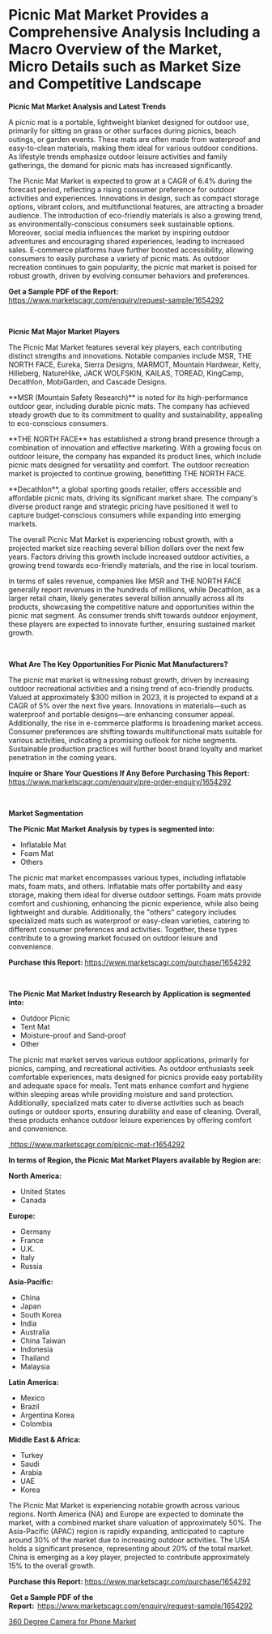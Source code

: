 <p><h1>Picnic Mat Market Provides a Comprehensive Analysis Including a Macro Overview of the Market, Micro Details such as Market Size and Competitive Landscape</h1></p><p><strong>Picnic Mat Market Analysis and Latest Trends</strong></p>
<p><p>A picnic mat is a portable, lightweight blanket designed for outdoor use, primarily for sitting on grass or other surfaces during picnics, beach outings, or garden events. These mats are often made from waterproof and easy-to-clean materials, making them ideal for various outdoor conditions. As lifestyle trends emphasize outdoor leisure activities and family gatherings, the demand for picnic mats has increased significantly.</p><p>The Picnic Mat Market is expected to grow at a CAGR of 6.4% during the forecast period, reflecting a rising consumer preference for outdoor activities and experiences. Innovations in design, such as compact storage options, vibrant colors, and multifunctional features, are attracting a broader audience. The introduction of eco-friendly materials is also a growing trend, as environmentally-conscious consumers seek sustainable options. Moreover, social media influences the market by inspiring outdoor adventures and encouraging shared experiences, leading to increased sales. E-commerce platforms have further boosted accessibility, allowing consumers to easily purchase a variety of picnic mats. As outdoor recreation continues to gain popularity, the picnic mat market is poised for robust growth, driven by evolving consumer behaviors and preferences.</p></p>
<p><strong>Get a Sample PDF of the Report:&nbsp;</strong> <a href="https://www.marketscagr.com/enquiry/request-sample/1654292?utm_campaign=2792&utm_medium=2&utm_source=Github&utm_content=ia&utm_term=04042025&utm_id=picnic-mat">https://www.marketscagr.com/enquiry/request-sample/1654292</a></p>
<p>&nbsp;</p>
<p><strong>Picnic Mat Major Market Players</strong></p>
<p><p>The Picnic Mat Market features several key players, each contributing distinct strengths and innovations. Notable companies include MSR, THE NORTH FACE, Eureka, Sierra Designs, MARMOT, Mountain Hardwear, Kelty, Hilleberg, NatureHike, JACK WOLFSKIN, KAILAS, TOREAD, KingCamp, Decathlon, MobiGarden, and Cascade Designs.</p><p>**MSR (Mountain Safety Research)** is noted for its high-performance outdoor gear, including durable picnic mats. The company has achieved steady growth due to its commitment to quality and sustainability, appealing to eco-conscious consumers.</p><p>**THE NORTH FACE** has established a strong brand presence through a combination of innovation and effective marketing. With a growing focus on outdoor leisure, the company has expanded its product lines, which include picnic mats designed for versatility and comfort. The outdoor recreation market is projected to continue growing, benefitting THE NORTH FACE.</p><p>**Decathlon**, a global sporting goods retailer, offers accessible and affordable picnic mats, driving its significant market share. The company's diverse product range and strategic pricing have positioned it well to capture budget-conscious consumers while expanding into emerging markets.</p><p>The overall Picnic Mat Market is experiencing robust growth, with a projected market size reaching several billion dollars over the next few years. Factors driving this growth include increased outdoor activities, a growing trend towards eco-friendly materials, and the rise in local tourism.</p><p>In terms of sales revenue, companies like MSR and THE NORTH FACE generally report revenues in the hundreds of millions, while Decathlon, as a larger retail chain, likely generates several billion annually across all its products, showcasing the competitive nature and opportunities within the picnic mat segment. As consumer trends shift towards outdoor enjoyment, these players are expected to innovate further, ensuring sustained market growth.</p></p>
<p>&nbsp;</p>
<p><strong>What Are The Key Opportunities For Picnic Mat Manufacturers?</strong></p>
<p><p>The picnic mat market is witnessing robust growth, driven by increasing outdoor recreational activities and a rising trend of eco-friendly products. Valued at approximately $300 million in 2023, it is projected to expand at a CAGR of 5% over the next five years. Innovations in materials—such as waterproof and portable designs—are enhancing consumer appeal. Additionally, the rise in e-commerce platforms is broadening market access. Consumer preferences are shifting towards multifunctional mats suitable for various activities, indicating a promising outlook for niche segments. Sustainable production practices will further boost brand loyalty and market penetration in the coming years.</p></p>
<p><strong>Inquire or Share Your Questions If Any Before Purchasing This Report:</strong> <a href="https://www.marketscagr.com/enquiry/pre-order-enquiry/1654292?utm_campaign=2792&utm_medium=2&utm_source=Github&utm_content=ia&utm_term=04042025&utm_id=picnic-mat">https://www.marketscagr.com/enquiry/pre-order-enquiry/1654292</a></p>
<p>&nbsp;</p>
<p><strong>Market Segmentation</strong></p>
<p><strong>The Picnic Mat Market Analysis by types is segmented into:</strong></p>
<p><ul><li>Inflatable Mat</li><li>Foam Mat</li><li>Others</li></ul></p>
<p><p>The picnic mat market encompasses various types, including inflatable mats, foam mats, and others. Inflatable mats offer portability and easy storage, making them ideal for diverse outdoor settings. Foam mats provide comfort and cushioning, enhancing the picnic experience, while also being lightweight and durable. Additionally, the "others" category includes specialized mats such as waterproof or easy-clean varieties, catering to different consumer preferences and activities. Together, these types contribute to a growing market focused on outdoor leisure and convenience.</p></p>
<p><strong>Purchase this Report:&nbsp;</strong><a href="https://www.marketscagr.com/purchase/1654292?utm_campaign=2792&utm_medium=2&utm_source=Github&utm_content=ia&utm_term=04042025&utm_id=picnic-mat">https://www.marketscagr.com/purchase/1654292</a></p>
<p>&nbsp;</p>
<p><strong>The Picnic Mat Market Industry Research by Application is segmented into:</strong></p>
<p><ul><li>Outdoor Picnic</li><li>Tent Mat</li><li>Moisture-proof and Sand-proof</li><li>Other</li></ul></p>
<p><p>The picnic mat market serves various outdoor applications, primarily for picnics, camping, and recreational activities. As outdoor enthusiasts seek comfortable experiences, mats designed for picnics provide easy portability and adequate space for meals. Tent mats enhance comfort and hygiene within sleeping areas while providing moisture and sand protection. Additionally, specialized mats cater to diverse activities such as beach outings or outdoor sports, ensuring durability and ease of cleaning. Overall, these products enhance outdoor leisure experiences by offering comfort and convenience.</p></p>
<p><a href="https://www.marketscagr.com/picnic-mat-r1654292?utm_campaign=2792&utm_medium=2&utm_source=Github&utm_content=ia&utm_term=04042025&utm_id=picnic-mat">&nbsp;https://www.marketscagr.com/picnic-mat-r1654292</a></p>
<p><strong>In terms of Region, the Picnic Mat Market Players available by Region are:</strong></p>
<p>
    <p> <strong> North America: </strong>
        <ul>
            <li>United States</li>
            <li>Canada</li>
        </ul>
        </p> 
    <p> <strong> Europe: </strong>
        <ul>
            <li>Germany</li>
            <li>France</li>
            <li>U.K.</li>
            <li>Italy</li>
            <li>Russia</li>
        </ul>
        </p> 
    <p> <strong> Asia-Pacific: </strong>
        <ul>
            <li>China</li>
            <li>Japan</li>
            <li>South Korea</li>
            <li>India</li>
            <li>Australia</li>
            <li>China Taiwan</li>
            <li>Indonesia</li>
            <li>Thailand</li>
            <li>Malaysia</li>
        </ul>
        </p> 
    <p> <strong> Latin America: </strong>
        <ul>
            <li>Mexico</li>
            <li>Brazil</li>
            <li>Argentina Korea</li>
            <li>Colombia</li>
        </ul>
        </p> 
    <p> <strong> Middle East & Africa: </strong>
        <ul>
            <li>Turkey</li>
            <li>Saudi</li>
            <li>Arabia</li>
            <li>UAE</li>
            <li>Korea</li>
        </ul>
    </p>
    </p>
<p><p>The Picnic Mat Market is experiencing notable growth across various regions. North America (NA) and Europe are expected to dominate the market, with a combined market share valuation of approximately 50%. The Asia-Pacific (APAC) region is rapidly expanding, anticipated to capture around 30% of the market due to increasing outdoor activities. The USA holds a significant presence, representing about 20% of the total market. China is emerging as a key player, projected to contribute approximately 15% to the overall growth.</p></p>
<p><strong>Purchase this Report: </strong><a href="https://www.marketscagr.com/purchase/1654292?utm_campaign=2792&utm_medium=2&utm_source=Github&utm_content=ia&utm_term=04042025&utm_id=picnic-mat">https://www.marketscagr.com/purchase/1654292</a></p>
<p>&nbsp;<strong>Get a Sample PDF of the Report:&nbsp;&nbsp;</strong><a href="https://www.marketscagr.com/enquiry/request-sample/1654292?utm_campaign=2792&utm_medium=2&utm_source=Github&utm_content=ia&utm_term=04042025&utm_id=picnic-mat">https://www.marketscagr.com/enquiry/request-sample/1654292</a></p>
<p><strong></strong></p>
<p><p><a href="https://github.com/organophelia8282/Market-Research-Report-List-1/blob/main/360-degree-camera-for-phone-market.md?utm_campaign=2792&utm_medium=2&utm_source=Github&utm_content=ia&utm_term=04042025&utm_id=picnic-mat">360 Degree Camera for Phone Market</a></p></p>